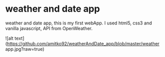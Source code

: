 # weather and date app
weather and date app, this is my first webApp.
I used html5, css3 and vanilla javascript, API from OpenWeather.

![alt text](https://github.com/amitko92/weatherAndDate_app/blob/master/weather app.jpg?raw=true)
